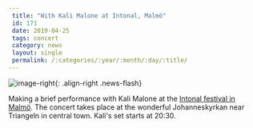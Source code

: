 ```yaml
---
 title: "With Kali Malone at Intonal, Malmö"
 id: 171
 date: 2019-04-25
 tags: concert
 category: news
 layout: single
 permalink: /:categories/:year/:month/:day/:title/
---
```

![image-right](http://www.intonalfestival.com/wp-content/uploads/2019/02/Intonal_2019_Sl%C3%A4pp2_1400x700-1920x960.jpg){: .align-right .news-flash}

Making a brief performance with Kali Malone at the <a href="http://www.intonalfestival.com/schedule/">Intonal festival in Malmö</a>. The concert takes place at the wonderful Johanneskyrkan near Triangeln in central town. Kali's set starts at 20:30.

